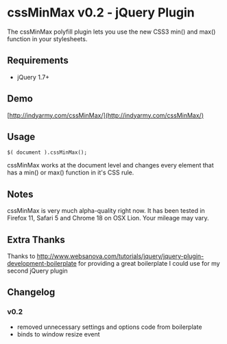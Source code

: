 # cssMinMax v0.2 - jQuery Plugin

The cssMinMax polyfill plugin lets you use the new CSS3 min() and max() function in your stylesheets.

## Requirements

* jQuery 1.7+

## Demo

[http://indyarmy.com/cssMinMax/](http://indyarmy.com/cssMinMax/)

## Usage

	$( document ).cssMinMax();

cssMinMax works at the document level and changes every element that has a min() or max() function in it's CSS rule.

## Notes

cssMinMax is very much alpha-quality right now. It has been tested in Firefox 11, Safari 5 and Chrome 18 on OSX Lion. Your mileage may vary.

## Extra Thanks

Thanks to http://www.websanova.com/tutorials/jquery/jquery-plugin-development-boilerplate for providing a great boilerplate I could use for my second jQuery plugin

## Changelog

### v0.2

* removed unnecessary settings and options code from boilerplate
* binds to window resize event
